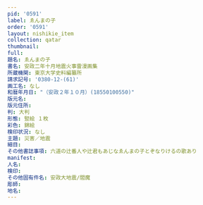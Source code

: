 ```yaml
---
pid: '0591'
label: ゑんまの子
order: '0591'
layout: nishikie_item
collection: qatar
thumbnail: 
full: 
題名: ゑんまの子
書名: 安政二年十月地震火事雷漫画集
所蔵機関: 東京大学史料編纂所
請求記号: '0380-12-(61)'
画工名: なし
和暦年月日: "（安政２年１０月）(18550100550)"
版元名: 
版元住所: 
判: 大判
形態: 竪絵 １枚
彩色: 錦絵
検印状況: なし
主題: 災害／地震
細目: 
その他書誌事項: 六道の辻番人や辻君もあじなゑんまの子とぞなりけるの歌あり
manifest: 
人名: 
検印: 
その他固有件名: 安政大地震/閻魔
彫師: 
地名: 
---
```

